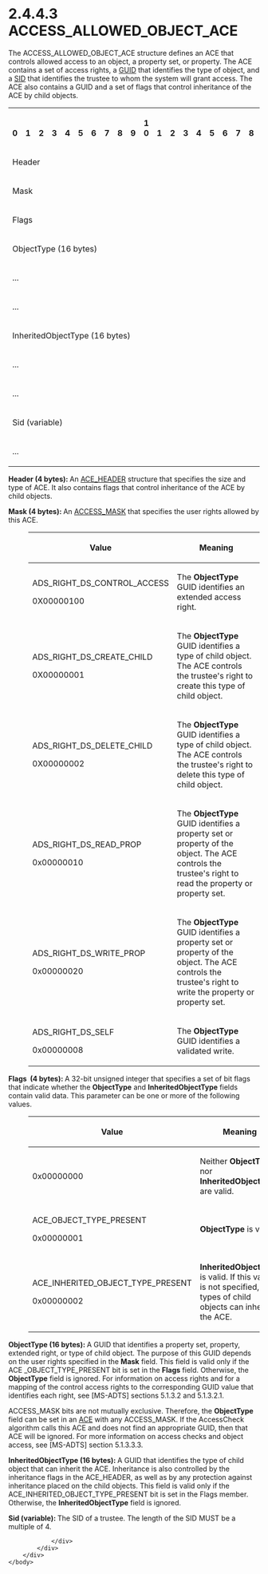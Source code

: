 <html dir="LTR" xmlns:mshelp="http://msdn.microsoft.com/mshelp" xmlns:ddue="http://ddue.schemas.microsoft.com/authoring/2003/5" xmlns:xlink="http://www.w3.org/1999/xlink" xmlns:tool="http://www.microsoft.com/tooltip">
    <head>
        <meta http-equiv="Content-Type" content="text/html; CHARSET=utf-8"></meta>
        <meta name="save" content="history"></meta>
        <title>2.4.4.3 ACCESS_ALLOWED_OBJECT_ACE</title>
        <xml>
            <mshelp:toctitle title="2.4.4.3 ACCESS_ALLOWED_OBJECT_ACE"></mshelp:toctitle>
            <mshelp:rltitle title="[MS-DTYP]: ACCESS_ALLOWED_OBJECT_ACE"></mshelp:rltitle>
            <mshelp:keyword index="A" term="c79a383c-2b3f-4655-abe7-dcbb7ce0cfbe"></mshelp:keyword>
            <mshelp:attr name="DCSext.ContentType" value="open specification"></mshelp:attr>
            <mshelp:attr name="AssetID" value="c79a383c-2b3f-4655-abe7-dcbb7ce0cfbe"></mshelp:attr>
            <mshelp:attr name="TopicType" value="kbRef"></mshelp:attr>
            <mshelp:attr name="DCSext.Title" value="[MS-DTYP]: ACCESS_ALLOWED_OBJECT_ACE" />
        </xml>
    </head>
    <body>
        <div id="header">
            <h1 class="heading">2.4.4.3 ACCESS_ALLOWED_OBJECT_ACE</h1>
        </div>
        <div id="mainSection">
            <div id="mainBody">
                <div id="allHistory" class="saveHistory"></div>
                <div id="sectionSection0" class="section" name="collapseableSection">
                    

<p>The ACCESS_ALLOWED_OBJECT_ACE structure defines an ACE that
controls allowed access to an object, a property set, or property. The ACE
contains a set of access rights, a <a href="a66edeb1-52a0-4d64-a93b-2f5c833d7d92.md#gt_f49694cc-c350-462d-ab8e-816f0103c6c1">GUID</a> that identifies the
type of object, and a <a href="78eb9013-1c3a-4970-ad1f-2b1dad588a25.md">SID</a>
that identifies the trustee to whom the system will grant access. The ACE also
contains a GUID and a set of flags that control inheritance of the ACE by child
objects.</p>

<table>
 <tr>
  <th><p><br>0</p></th>
  <th><p><br>1</p></th>
  <th><p><br>2</p></th>
  <th><p><br>3</p></th>
  <th><p><br>4</p></th>
  <th><p><br>5</p></th>
  <th><p><br>6</p></th>
  <th><p><br>7</p></th>
  <th><p><br>8</p></th>
  <th><p><br>9</p></th>
  <th><p>1<br>0</p></th>
  <th><p><br>1</p></th>
  <th><p><br>2</p></th>
  <th><p><br>3</p></th>
  <th><p><br>4</p></th>
  <th><p><br>5</p></th>
  <th><p><br>6</p></th>
  <th><p><br>7</p></th>
  <th><p><br>8</p></th>
  <th><p><br>9</p></th>
  <th><p>2<br>0</p></th>
  <th><p><br>1</p></th>
  <th><p><br>2</p></th>
  <th><p><br>3</p></th>
  <th><p><br>4</p></th>
  <th><p><br>5</p></th>
  <th><p><br>6</p></th>
  <th><p><br>7</p></th>
  <th><p><br>8</p></th>
  <th><p><br>9</p></th>
  <th><p>3<br>0</p></th>
  <th><p><br>1</p></th>
 </tr>
 <tr>
  <td colspan="32">
  <p>Header</p>
  </td>
 </tr>
 <tr>
  <td colspan="32">
  <p>Mask</p>
  </td>
 </tr>
 <tr>
  <td colspan="32">
  <p>Flags</p>
  </td>
 </tr>
 <tr>
  <td colspan="32">
  <p>ObjectType
  (16 bytes)</p>
  </td>
 </tr>
 <tr>
  <td colspan="32">
  <p>...</p>
  </td>
 </tr>
 <tr>
  <td colspan="32">
  <p>...</p>
  </td>
 </tr>
 <tr>
  <td colspan="32">
  <p>InheritedObjectType
  (16 bytes)</p>
  </td>
 </tr>
 <tr>
  <td colspan="32">
  <p>...</p>
  </td>
 </tr>
 <tr>
  <td colspan="32">
  <p>...</p>
  </td>
 </tr>
 <tr>
  <td colspan="32">
  <p>Sid
  (variable)</p>
  </td>
 </tr>
 <tr>
  <td colspan="32">
  <p>...</p>
  </td>
 </tr>
</table>

<p><b>Header (4 bytes): </b>An <a href="628ebb1d-c509-4ea0-a10f-77ef97ca4586.md">ACE_HEADER</a> structure that
specifies the size and type of ACE. It also contains flags that control
inheritance of the ACE by child objects.</p>

<p><b>Mask (4 bytes): </b>An <a href="7a53f60e-e730-4dfe-bbe9-b21b62eb790b.md">ACCESS_MASK</a> that specifies
the user rights allowed by this ACE.</p>

<dl>
<dd>
<table>
 <thead>
  <tr>
   <th>
   <p>Value</p>
   </th>
   <th>
   <p>Meaning</p>
   </th>
  </tr>
 </thead>
 <tr>
  <td>
  <p>ADS_RIGHT_DS_CONTROL_ACCESS</p>
  <p>0X00000100</p>
  </td>
  <td>
  <p>The <b>ObjectType</b> GUID identifies an extended
  access right.</p>
  </td>
 </tr>
 <tr>
  <td>
  <p>ADS_RIGHT_DS_CREATE_CHILD</p>
  <p>0X00000001</p>
  </td>
  <td>
  <p>The <b>ObjectType</b> GUID identifies a type of child
  object. The ACE controls the trustee's right to create this type of child
  object.</p>
  </td>
 </tr>
 <tr>
  <td>
  <p>ADS_RIGHT_DS_DELETE_CHILD</p>
  <p>0X00000002</p>
  </td>
  <td>
  <p>The <b>ObjectType</b> GUID identifies a type of child
  object. The ACE controls the trustee's right to delete this type of child
  object.</p>
  </td>
 </tr>
 <tr>
  <td>
  <p>ADS_RIGHT_DS_READ_PROP</p>
  <p>0x00000010</p>
  </td>
  <td>
  <p>The <b>ObjectType</b> GUID identifies a property set
  or property of the object. The ACE controls the trustee's right to read the
  property or property set.</p>
  </td>
 </tr>
 <tr>
  <td>
  <p>ADS_RIGHT_DS_WRITE_PROP</p>
  <p>0x00000020</p>
  </td>
  <td>
  <p>The <b>ObjectType</b> GUID identifies a property set
  or property of the object. The ACE controls the trustee's right to write the
  property or property set.</p>
  </td>
 </tr>
 <tr>
  <td>
  <p>ADS_RIGHT_DS_SELF</p>
  <p>0x00000008</p>
  </td>
  <td>
  <p>The <b>ObjectType</b> GUID identifies a validated
  write.</p>
  </td>
 </tr>
</table>
</dd></dl>

<p><b>Flags  (4 bytes): </b>A 32-bit unsigned integer
that specifies a set of bit flags that indicate whether the <b>ObjectType</b>
and <b>InheritedObjectType</b> fields contain valid data. This parameter can be
one or more of the following values.</p>

<dl>
<dd>
<table>
 <thead>
  <tr>
   <th>
   <p>Value</p>
   </th>
   <th>
   <p>Meaning</p>
   </th>
  </tr>
 </thead>
 <tr>
  <td>
  <p>0x00000000</p>
  </td>
  <td>
  <p>Neither <b>ObjectType</b> nor <b>InheritedObjectType</b>
  are valid.</p>
  </td>
 </tr>
 <tr>
  <td>
  <p>ACE_OBJECT_TYPE_PRESENT</p>
  <p>0x00000001</p>
  </td>
  <td>
  <p><b>ObjectType</b> is valid.</p>
  </td>
 </tr>
 <tr>
  <td>
  <p>ACE_INHERITED_OBJECT_TYPE_PRESENT</p>
  <p>0x00000002</p>
  </td>
  <td>
  <p><b>InheritedObjectType</b> is valid. If this value is
  not specified, all types of child objects can inherit the ACE.</p>
  </td>
 </tr>
</table>
</dd></dl>

<p><b>ObjectType (16 bytes): </b>A GUID that identifies
a property set, property, extended right, or type of child object. The purpose
of this GUID depends on the user rights specified in the <b>Mask</b> field.
This field is valid only if the ACE _OBJECT_TYPE_PRESENT bit is set in the <b>Flags</b>
field. Otherwise, the <b>ObjectType</b> field is ignored. For information on
access rights and for a mapping of the control access rights to the corresponding
GUID value that identifies each right, see <mshelp:link keywords="d2435927-0999-4c62-8c6d-13ba31a52e1a" tabindex="0">[MS-ADTS]</mshelp:link>
sections <mshelp:link keywords="990fb975-ab31-4bc1-8b75-5da132cd4584" tabindex="0">5.1.3.2</mshelp:link>
and <mshelp:link keywords="1522b774-6464-41a3-87a5-1e5633c3fbbb" tabindex="0">5.1.3.2.1</mshelp:link>.</p>

<p>ACCESS_MASK bits are not mutually exclusive. Therefore, the <b>ObjectType</b>
field can be set in an <a href="d06e5a81-176e-46c6-9cf7-9137aad4455e.md">ACE</a>
with any ACCESS_MASK. If the AccessCheck algorithm calls this ACE and does not
find an appropriate GUID, then that ACE will be ignored. For more information
on access checks and object access, see [MS-ADTS] section <mshelp:link keywords="3da5080d-de25-4ac8-9f2b-982709253dfb" tabindex="0">5.1.3.3.3</mshelp:link>.</p>

<p><b>InheritedObjectType (16 bytes): </b>A GUID that
identifies the type of child object that can inherit the ACE. Inheritance is
also controlled by the inheritance flags in the ACE_HEADER, as well as by any
protection against inheritance placed on the child objects. This field is valid
only if the ACE_INHERITED_OBJECT_TYPE_PRESENT bit is set in the Flags member.
Otherwise, the <b>InheritedObjectType</b> field is ignored.</p>

<p><b>Sid (variable): </b>The SID of a trustee. The
length of the SID MUST be a multiple of 4.</p>


                </div>
            </div>
        </div>
    </body>
</html>